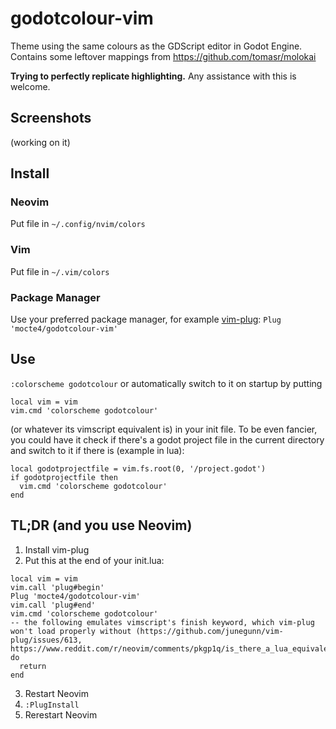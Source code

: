 # godotcolour-vim
Theme using the same colours as the GDScript editor in Godot Engine.
Contains some leftover mappings from https://github.com/tomasr/molokai

**Trying to perfectly replicate highlighting.** Any assistance with this is welcome. 

## Screenshots

(working on it)

## Install

### Neovim
Put file in `~/.config/nvim/colors`

### Vim
Put file in `~/.vim/colors`

### Package Manager
Use your preferred package manager, for example [vim-plug](https://github.com/junegunn/vim-plug):
```Plug 'mocte4/godotcolour-vim'```

## Use
`:colorscheme godotcolour`
or automatically switch to it on startup by putting
```
local vim = vim
vim.cmd 'colorscheme godotcolour'
```
(or whatever its vimscript equivalent is) in your init file.
To be even fancier, you could have it check if there's a godot project file in the current directory and switch to it if there is (example in lua):
```
local godotprojectfile = vim.fs.root(0, '/project.godot')
if godotprojectfile then
  vim.cmd 'colorscheme godotcolour'
end
```

## TL;DR (and you use Neovim)
1. Install vim-plug
2. Put this at the end of your init.lua:
```
local vim = vim
vim.call 'plug#begin'
Plug 'mocte4/godotcolour-vim'
vim.call 'plug#end'
vim.cmd 'colorscheme godotcolour'
-- the following emulates vimscript's finish keyword, which vim-plug won't load properly without (https://github.com/junegunn/vim-plug/issues/613, https://www.reddit.com/r/neovim/comments/pkgp1q/is_there_a_lua_equivalent_for_the_finish_command/)
do
  return
end
```
3. Restart Neovim
4. `:PlugInstall`
5. Rerestart Neovim
